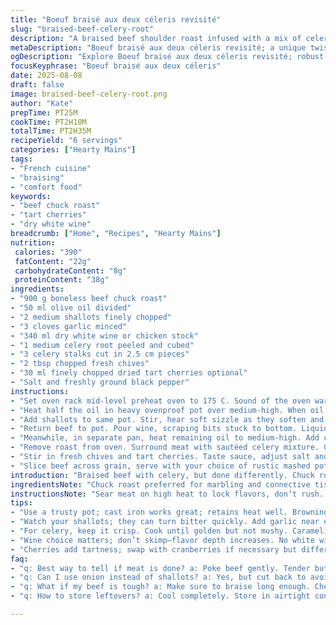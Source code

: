 ```yaml
---
title: "Boeuf braisé aux deux céleris revisité"
slug: "braised-beef-celery-root"
description: "A braised beef shoulder roast infused with a mix of celery root and stalks browned separately for texture contrast. Replacing sparkling cider with dry white wine deepens flavor complexity. Onion swapped for shallots adds subtle sweetness and garlic intensified. Cook covered at moderate oven heat over nearly 2 hours until tender with layered cooking stages. Finish with fresh chives instead of green onion and a handful of tart cherries replaces cranberries, balancing earthy and bright notes. Serves six with rustic mashed potatoes or creamy parsnip puree."
metaDescription: "Boeuf braisé aux deux céleris revisité; a unique twist on a French classic with earthy flavors and fresh textures."
ogDescription: "Explore Boeuf braisé aux deux céleris revisité; robust beef and fresh chives paired with tart cherries for a delightful contrast."
focusKeyphrase: "Boeuf braisé aux deux céleris"
date: 2025-08-08
draft: false
image: braised-beef-celery-root.png
author: "Kate"
prepTime: PT25M
cookTime: PT2H10M
totalTime: PT2H35M
recipeYield: "6 servings"
categories: ["Hearty Mains"]
tags:
- "French cuisine"
- "braising"
- "comfort food"
keywords:
- "beef chuck roast"
- "tart cherries"
- "dry white wine"
breadcrumb: ["Home", "Recipes", "Hearty Mains"]
nutrition: 
 calories: "390"
 fatContent: "22g"
 carbohydrateContent: "8g"
 proteinContent: "38g"
ingredients:
- "900 g boneless beef chuck roast"
- "50 ml olive oil divided"
- "2 medium shallots finely chopped"
- "3 cloves garlic minced"
- "340 ml dry white wine or chicken stock"
- "1 medium celery root peeled and cubed"
- "3 celery stalks cut in 2.5 cm pieces"
- "2 tbsp chopped fresh chives"
- "30 ml finely chopped dried tart cherries optional"
- "Salt and freshly ground black pepper"
instructions:
- "Set oven rack mid-level preheat oven to 175 C. Sound of the oven warming fills kitchen."
- "Heat half the oil in heavy ovenproof pot over medium-high. When oil shimmers, brown roast on all sides. Should have deep mahogany crust. Don’t crowd the pan. Salty, peppery crust seals juices. Remove meat, rest briefly."
- "Add shallots to same pot. Stir, hear soft sizzle as they soften and sweeten, about 4 minutes. Toss in garlic, cook 1 minute until fragrant but not burnt."
- "Return beef to pot. Pour wine, scraping bits stuck to bottom. Liquid near bubbling but not roaring boil—edges shimmer. Cover tightly, transfer to oven. Braise for 1 hour 40 minutes."
- "Meanwhile, in separate pan, heat remaining oil to medium-high. Add celery root and stalks, sprinkle salt and pepper. Toss occasionally until golden and fragrant, edges caramelized but veggies still hold shape, about 12 minutes."
- "Remove roast from oven. Surround meat with sautéed celery mixture. Cover again, back in oven for another 30 minutes. Meat should feel tender to poke with finger but still sliceable. Aroma rich, earthy with hints of wine and garlic."
- "Stir in fresh chives and tart cherries. Taste sauce, adjust salt and pepper if needed. Use spoon to moisten meat with cooking liquid; glossy, fragrant, slightly thickened."
- "Slice beef across grain, serve with your choice of rustic mashed potatoes or parsnip puree, spooning plenty of braising juices and veggies on top."
introduction: "Braised beef with celery, but done differently. Chuck roast, not lean, carries flavor under long heat. Separating celery root and stalk offers two points of texture—earthy cream and crunch. Swap cider for dry white wine; acidity steadies richness, no sugar bump. Shallots instead of onions cut sharpness, garlic turns aromatic but controlled. Oven cooking covered traps moisture, develops tenderness evenly. Last-minute chives boost freshness, dried tart cherries add acid bite, counterbalance the heavy meat. Visual, tactile doneness beats clocks. Smell soulful aroma of garlic and wine. Poke beef, it yields but holds together. This is slow cooking with precision, no shortcuts. Practical and rewarding."
ingredientsNote: "Chuck roast preferred for marbling and connective tissue. No wine? Use chicken broth but add a splash of vinegar or lemon juice to mimic acidity. Celery root and stalk combo essential—celery root alone cooks mushy; stalks add bite. Dried tart cherries replaced cranberries here for sharper flavor; substitute with raisins soaked in brandy if unavailable. Shallots offer subtle sweetness and less pungency than onions; reduce if swapping back. Olive oil adequate for searing and sauté, no need for butter which can burn at these temperatures. Season in layers—undersalt and meat tough. Fresh herbs last step avoid losing aroma during long braise."
instructionsNote: "Sear meat on high heat to lock flavors, don’t rush. Fond buildup on pan bottom boosts taste when deglazed with wine. Medium heat for shallots prevents bitterness, garlic only added at end lest it burn. Wine added cold to lift pan bits, not boiling hard to avoid bitter reduction. Keep covered during oven braise to maintain moisture, no peeking except last 40 minutes to add veggies. Pan-searing celery root and stalk separately ensures texture contrast—don’t toss raw veg in pot at start or they turn to mush. Timing flexible; check meat resistance with finger or fork, it should feel tender but intact. Adding delicate herbs and dried fruit last retains aroma and sharp acidic brightness. Serve immediately with thick mashed root vegetables to catch juices."
tips:
- "Use a trusty pot; cast iron works great; retains heat well. Browning beef? High heat essential. Get that crust—deep browning develops flavor."
- "Watch your shallots; they can turn bitter quickly. Add garlic near end of cooking. Helps aroma but control cooking to avoid burning."
- "For celery, keep it crisp. Cook until golden but not mushy. Caramelizing brings out sweetness. Texture contrast is key."
- "Wine choice matters; don’t skimp—flavor depth increases. No white wine? Use broth but add vinegar for acidity. Acid cuts richness."
- "Cherries add tartness; swap with cranberries if necessary but different taste. Use raisins soaked in brandy as a plan B."
faq:
- "q: Best way to tell if meat is done? a: Poke beef gently. Tender but not falling apart. Visual cues; color remains bright."
- "q: Can I use onion instead of shallots? a: Yes, but cut back to avoid overpowering flavor. Shallots bring milder sweetness."
- "q: What if my beef is tough? a: Make sure to braise long enough. Check internal temperature. Should feel tender, not shredded."
- "q: How to store leftovers? a: Cool completely. Store in airtight container fridge. Reheat gently to maintain moisture; avoid overcooking."

---
```

